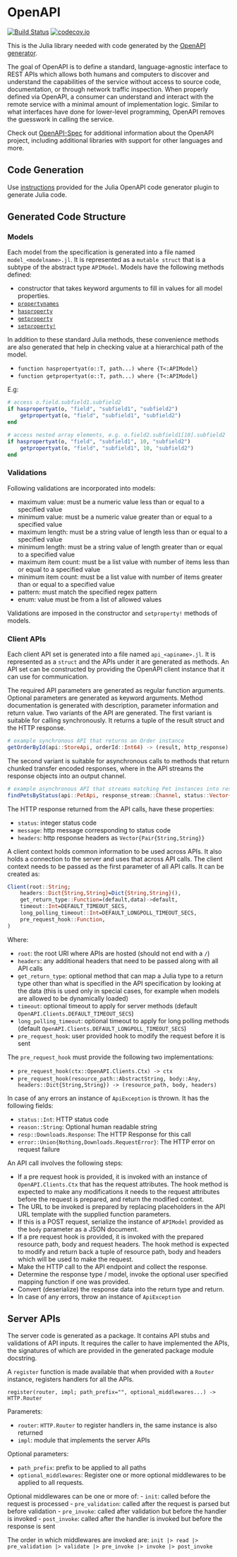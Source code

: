 # OpenAPI

[![Build Status](https://github.com/tanmaykm/OpenAPI.jl/workflows/CI/badge.svg)](https://github.com/tanmaykm/OpenAPI.jl/actions?query=workflow%3ACI+branch%3Amaster)
[![codecov.io](http://codecov.io/github/tanmaykm/OpenAPI.jl/coverage.svg?branch=master)](http://codecov.io/github/tanmaykm/OpenAPI.jl?branch=master)

This is the Julia library needed with code generated by the [OpenAPI generator](https://openapi-generator.tech/).

The goal of OpenAPI is to define a standard, language-agnostic interface to REST APIs which allows both humans and computers to discover and understand the capabilities of the service without access to source code, documentation, or through network traffic inspection. When properly defined via OpenAPI, a consumer can understand and interact with the remote service with a minimal amount of implementation logic. Similar to what interfaces have done for lower-level programming, OpenAPI removes the guesswork in calling the service.

Check out [OpenAPI-Spec](https://github.com/OAI/OpenAPI-Specification) for additional information about the OpenAPI project, including additional libraries with support for other languages and more.

## Code Generation

Use [instructions](https://openapi-generator.tech/docs/generators) provided for the Julia OpenAPI code generator plugin to generate Julia code.

## Generated Code Structure

### Models

Each model from the specification is generated into a file named `model_<modelname>.jl`. It is represented as a `mutable struct` that is a subtype of the abstract type `APIModel`. Models have the following methods defined:

- constructor that takes keyword arguments to fill in values for all model properties.
- [`propertynames`](https://docs.julialang.org/en/v1/base/base/#Base.propertynames)
- [`hasproperty`](https://docs.julialang.org/en/v1/base/base/#Base.hasproperty)
- [`getproperty`](https://docs.julialang.org/en/v1/base/base/#Base.getproperty)
- [`setproperty!`](https://docs.julialang.org/en/v1/base/base/#Base.setproperty!)

In addition to these standard Julia methods, these convenience methods are also generated that help in checking value at a hierarchical path of the model.

- `function haspropertyat(o::T, path...) where {T<:APIModel}`
- `function getpropertyat(o::T, path...) where {T<:APIModel}`

E.g:

```julia
# access o.field.subfield1.subfield2
if haspropertyat(o, "field", "subfield1", "subfield2")
    getpropertyat(o, "field", "subfield1", "subfield2")
end

# access nested array elements, e.g. o.field2.subfield1[10].subfield2
if haspropertyat(o, "field", "subfield1", 10, "subfield2")
    getpropertyat(o, "field", "subfield1", 10, "subfield2")
end
```

### Validations

Following validations are incorporated into models:

- maximum value: must be a numeric value less than or equal to a specified value
- minimum value: must be a numeric value greater than or equal to a specified value
- maximum length: must be a string value of length less than or equal to a specified value
- minimum length: must be a string value of length greater than or equal to a specified value
- maximum item count: must be a list value with number of items less than or equal to a specified value
- minimum item count: must be a list value with number of items greater than or equal to a specified value
- pattern: must match the specified regex pattern
- enum: value must be from a list of allowed values

Validations are imposed in the constructor and `setproperty!` methods of models.

### Client APIs

Each client API set is generated into a file named `api_<apiname>.jl`. It is represented as a `struct` and the APIs under it are generated as methods. An API set can be constructed by providing the OpenAPI client instance that it can use for communication.

The required API parameters are generated as regular function arguments. Optional parameters are generated as keyword arguments. Method documentation is generated with description, parameter information and return value. Two variants of the API are generated. The first variant is suitable for calling synchronously. It returns a tuple of the result struct and the HTTP response.

```julia
# example synchronous API that returns an Order instance
getOrderById(api::StoreApi, orderId::Int64) -> (result, http_response)
```

The second variant is suitable for asynchronous calls to methods that return chunked transfer encoded responses, where in the API streams the response objects into an output channel.

```julia
# example asynchronous API that streams matching Pet instances into response_stream
findPetsByStatus(api::PetApi, response_stream::Channel, status::Vector{String}) -> (response_stream, http_response)
```

The HTTP response returned from the API calls, have these properties:
- `status`: integer status code
- `message`: http message corresponding to status code
- `headers`: http response headers as `Vector{Pair{String,String}}`

A client context holds common information to be used across APIs. It also holds a connection to the server and uses that across API calls.
The client context needs to be passed as the first parameter of all API calls. It can be created as:

```julia
Client(root::String;
    headers::Dict{String,String}=Dict{String,String}(),
    get_return_type::Function=(default,data)->default,
    timeout::Int=DEFAULT_TIMEOUT_SECS,
    long_polling_timeout::Int=DEFAULT_LONGPOLL_TIMEOUT_SECS,
    pre_request_hook::Function,
)
```

Where:

- `root`: the root URI where APIs are hosted (should not end with a `/`)
- `headers`: any additional headers that need to be passed along with all API calls
- `get_return_type`: optional method that can map a Julia type to a return type other than what is specified in the API specification by looking at the data (this is used only in special cases, for example when models are allowed to be dynamically loaded)
- `timeout`: optional timeout to apply for server methods (default `OpenAPI.Clients.DEFAULT_TIMEOUT_SECS`)
- `long_polling_timeout`: optional timeout to apply for long polling methods (default `OpenAPI.Clients.DEFAULT_LONGPOLL_TIMEOUT_SECS`)
- `pre_request_hook`: user provided hook to modify the request before it is sent

The `pre_request_hook` must provide the following two implementations:
- `pre_request_hook(ctx::OpenAPI.Clients.Ctx) -> ctx`
- `pre_request_hook(resource_path::AbstractString, body::Any, headers::Dict{String,String}) -> (resource_path, body, headers)`

In case of any errors an instance of `ApiException` is thrown. It has the following fields:

- `status::Int`: HTTP status code
- `reason::String`: Optional human readable string
- `resp::Downloads.Response`: The HTTP Response for this call
- `error::Union{Nothing,Downloads.RequestError}`: The HTTP error on request failure

An API call involves the following steps:
- If a pre request hook is provided, it is invoked with an instance of `OpenAPI.Clients.Ctx` that has the request attributes. The hook method is expected to make any modifications it needs to the request attributes before the request is prepared, and return the modified context.
- The URL to be invoked is prepared by replacing placeholders in the API URL template with the supplied function parameters.
- If this is a POST request, serialize the instance of `APIModel` provided as the `body` parameter as a JSON document.
- If a pre request hook is provided, it is invoked with the prepared resource path, body and request headers. The hook method is expected to modify and return back a tuple of resource path, body and headers which will be used to make the request.
- Make the HTTP call to the API endpoint and collect the response.
- Determine the response type / model, invoke the optional user specified mapping function if one was provided.
- Convert (deserialize) the response data into the return type and return.
- In case of any errors, throw an instance of `ApiException`

## Server APIs

The server code is generated as a package. It contains API stubs and validations of API inputs. It requires the caller to
have implemented the APIs, the signatures of which are provided in the generated package module docstring.

A `register` function is made available that when provided with a `Router` instance, registers handlers
for all the APIs.

`register(router, impl; path_prefix="", optional_middlewares...) -> HTTP.Router`

Paramerets:
- `router`: `HTTP.Router` to register handlers in, the same instance is also returned
- `impl`: module that implements the server APIs

Optional parameters:
- `path_prefix`: prefix to be applied to all paths
- `optional_middlewares`: Register one or more optional middlewares to be applied to all requests.

Optional middlewares can be one or more of:
    - `init`: called before the request is processed
    - `pre_validation`: called after the request is parsed but before validation
    - `pre_invoke`: called after validation but before the handler is invoked
    - `post_invoke`: called after the handler is invoked but before the response is sent

The order in which middlewares are invoked are:
`init |> read |> pre_validation |> validate |> pre_invoke |> invoke |> post_invoke`
